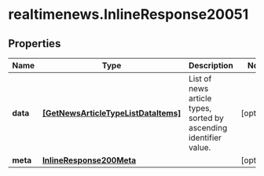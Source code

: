 # realtimenews.InlineResponse20051

## Properties

Name | Type | Description | Notes
------------ | ------------- | ------------- | -------------
**data** | [**[GetNewsArticleTypeListDataItems]**](GetNewsArticleTypeListDataItems.md) | List of news article types, sorted by ascending identifier value. | [optional] 
**meta** | [**InlineResponse200Meta**](InlineResponse200Meta.md) |  | [optional] 


